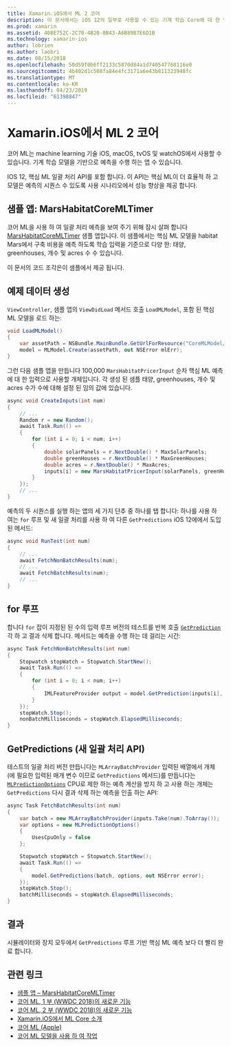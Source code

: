 ```yaml
---
title: Xamarin.iOS에서 ML 2 코어
description: 이 문서에서는 iOS 12의 일부로 사용할 수 있는 기계 학습 Core에 대 한 업데이트를 설명합니다. 특히 새 일괄 처리 예측 API와 관련 된 성능 향상에 살펴봅니다.
ms.prod: xamarin
ms.assetid: 408E752C-2C78-4B20-8B43-A6B89B7E6D1B
ms.technology: xamarin-ios
author: lobrien
ms.author: laobri
ms.date: 08/15/2018
ms.openlocfilehash: 50d59f0b6ff2133c5870d84a1d740547768116e0
ms.sourcegitcommit: 4b402d1c508fa84e4fc3171a6e43b811323948fc
ms.translationtype: MT
ms.contentlocale: ko-KR
ms.lasthandoff: 04/23/2019
ms.locfileid: "61398847"
---
```

# <a name="core-ml-2-in-xamarinios"></a>Xamarin.iOS에서 ML 2 코어

코어 ML는 machine learning 기술 iOS, macOS, tvOS 및 watchOS에서 사용할 수 있습니다. 기계 학습 모델을 기반으로 예측을 수행 하는 앱 수 있습니다.

IOS 12, 핵심 ML 일괄 처리 API를 포함 합니다. 이 API는 핵심 ML이 더 효율적 하 고 모델은 예측의 시퀀스 수 있도록 사용 시나리오에서 성능 향상을 제공 합니다.

## <a name="sample-app-marshabitatcoremltimer"></a>샘플 앱: MarsHabitatCoreMLTimer

코어 ML을 사용 하 여 일괄 처리 예측을 보여 주기 위해 잠시 살펴 합니다 [MarsHabitatCoreMLTimer](https://developer.xamarin.com/samples/monotouch/iOS12/MarsHabitatCoreMLTimer) 샘플 앱입니다. 이 샘플에서는 핵심 ML 모델을 habitat Mars에서 구축 비용을 예측 하도록 학습 입력을 기준으로 다양 한: 태양, greenhouses, 개수 및 acres 수 수 있습니다.

이 문서의 코드 조각은이 샘플에서 제공 됩니다.

## <a name="generate-sample-data"></a>예제 데이터 생성

`ViewController`, 샘플 앱의 `ViewDidLoad` 메서드 호출 `LoadMLModel`, 포함 된 핵심 ML 모델을 로드 하는:

```csharp
void LoadMLModel()
{
    var assetPath = NSBundle.MainBundle.GetUrlForResource("CoreMLModel/MarsHabitatPricer", "mlmodelc");
    model = MLModel.Create(assetPath, out NSError mlErr);
}
```

그런 다음 샘플 앱을 만듭니다 100,000 `MarsHabitatPricerInput` 순차 핵심 ML 예측에 대 한 입력으로 사용할 개체입니다. 각 생성 된 샘플 태양, greenhouses, 개수 및 acres 수가 수에 대해 설정 된 임의 값에 있습니다.

```csharp
async void CreateInputs(int num)
{
    // ...
    Random r = new Random();
    await Task.Run(() =>
    {
        for (int i = 0; i < num; i++)
        {
            double solarPanels = r.NextDouble() * MaxSolarPanels;
            double greenHouses = r.NextDouble() * MaxGreenHouses;
            double acres = r.NextDouble() * MaxAcres;
            inputs[i] = new MarsHabitatPricerInput(solarPanels, greenHouses, acres);
        }
    });
    // ...
}
```

예측의 두 시퀀스를 실행 하는 앱의 세 가지 단추 중 하나를 탭 합니다: 하나를 사용 하 여는 `for` 루프 및 새 일괄 처리를 사용 하 여 다른 `GetPredictions` iOS 12에에서 도입 된 메서드:

```csharp
async void RunTest(int num)
{
    // ...
    await FetchNonBatchResults(num);
    // ...
    await FetchBatchResults(num);
    // ...
}
```

## <a name="for-loop"></a>for 루프

합니다 `for` 잡이 지정된 된 수의 입력 루프 버전의 테스트를 반복 호출 [ `GetPrediction` ](xref:CoreML.MLModel.GetPrediction*) 각 하 고 결과 삭제 합니다. 메서드는 예측을 수행 하는 데 걸리는 시간:

```csharp
async Task FetchNonBatchResults(int num)
{
    Stopwatch stopWatch = Stopwatch.StartNew();
    await Task.Run(() =>
    {
        for (int i = 0; i < num; i++)
        {
            IMLFeatureProvider output = model.GetPrediction(inputs[i], out NSError error);
        }
    });
    stopWatch.Stop();
    nonBatchMilliseconds = stopWatch.ElapsedMilliseconds;
}
```

## <a name="getpredictions-new-batch-api"></a>GetPredictions (새 일괄 처리 API)

테스트의 일괄 처리 버전 만듭니다는 `MLArrayBatchProvider` 입력된 배열에서 개체 (에 필요한 입력된 매개 변수 이므로 `GetPredictions` 메서드)를 만듭니다는 [`MLPredictionOptions`](xref:CoreML.MLPredictionOptions)
CPU로 제한 하는 예측 계산을 방지 하 고 사용 하는 개체는 `GetPredictions` 다시 결과 삭제 하는 예측을 인출 하는 API:

```csharp
async Task FetchBatchResults(int num)
{
    var batch = new MLArrayBatchProvider(inputs.Take(num).ToArray());
    var options = new MLPredictionOptions()
    {
        UsesCpuOnly = false
    };

    Stopwatch stopWatch = Stopwatch.StartNew();
    await Task.Run(() =>
    {
        model.GetPredictions(batch, options, out NSError error);
    });
    stopWatch.Stop();
    batchMilliseconds = stopWatch.ElapsedMilliseconds;
}
```

## <a name="results"></a>결과

시뮬레이터와 장치 모두에서 `GetPredictions` 루프 기반 핵심 ML 예측 보다 더 빨리 완료 합니다.

## <a name="related-links"></a>관련 링크

- [샘플 앱 – MarsHabitatCoreMLTimer](https://developer.xamarin.com/samples/monotouch/iOS12/MarsHabitatCoreMLTimer)
- [코어 ML, 1 부 (WWDC 2018)의 새로운 기능](https://developer.apple.com/videos/play/wwdc2018/708/)
- [코어 ML, 2 부 (WWDC 2018)의 새로운 기능](https://developer.apple.com/videos/play/wwdc2018/709/)
- [Xamarin.iOS에서 ML Core 소개](https://docs.microsoft.com/xamarin/ios/platform/introduction-to-ios11/coreml)
- [코어 ML (Apple)](https://developer.apple.com/documentation/coreml?language=objc)
- [코어 ML 모델을 사용 하 여 작업](https://developer.apple.com/machine-learning/build-run-models/)
